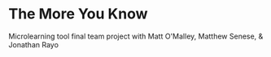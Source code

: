 # The More You Know
Microlearning tool final team project with Matt O'Malley, Matthew Senese, & Jonathan Rayo

